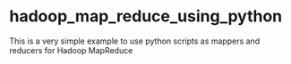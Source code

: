 # hadoop_map_reduce_using_python
This is a very simple example to use python scripts as mappers and reducers for Hadoop MapReduce
